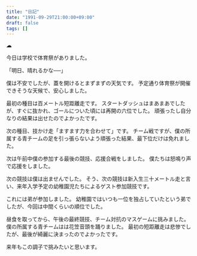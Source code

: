 ```yaml
---
title: "日記"
date: "1991-09-29T21:00:00+09:00"
draft: false
tags: []
---
```


__☁__

今日は学校で体育祭がありました。

「明日、晴れるかな──」

僕は不安でしたが、蓋を開けるとまずまずの天気です。
予定通り体育祭が開催できそうな天候で、安心しました。

最初の種目は百メートル短距離走です。
スタートダッシュはまあまあでしたが、すぐに抜かれ、ゴールについた頃には再開の六位でした。
頑張ったし自分なりの結果は出せたのでよかったです。

次の種目、技かけ走「ますます力を合わせて」です。
チーム戦ですが、僕の所属する青チームの足を引っ張らないよう頑張った結果、最下位だけは免れました。

次は午前中僕の参加する最後の競技、応援合戦をしました。
僕たちは怒鳴り声で応援をしました。

次の競技は僕は出ませんでした。
そう、次の競技は新入生三十メートル走と言い、来年入学予定の幼稚園児たちによるゲスト参加競技です。

これには弟が参加しました。
幼稚園ではいつも一位を独占していたという弟でしたが、今回は中間くらいの順位でした。

昼食を取ってから、午後の最終競技、チーム対抗のマスゲームに挑みました。
僕の所属する青チームはは花笠音頭を踊りました。
最初の短距離走は悲惨でしたが、最後が綺麗に決まったのでよかったです。

来年もこの調子で挑みたいと思います。
